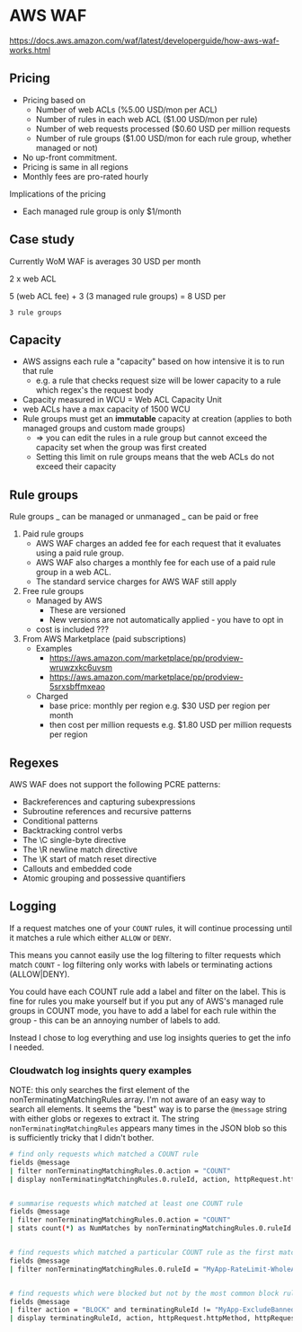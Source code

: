 # AWS WAF

https://docs.aws.amazon.com/waf/latest/developerguide/how-aws-waf-works.html

## Pricing

- Pricing based on
    - Number of web ACLs (%5.00 USD/mon per ACL)
    - Number of rules in each web ACL ($1.00 USD/mon per rule)
    - Number of web requests processed ($0.60 USD per million requests
    - Number of rule groups ($1.00 USD/mon for each rule group, whether managed
      or not)
- No up-front commitment.
- Pricing is same in all regions
- Monthly fees are pro-rated hourly

Implications of the pricing

- Each managed rule group is only $1/month

## Case study

Currently WoM WAF is averages 30 USD per month

2 x web ACL

5 (web ACL fee) + 3 (3 managed rule groups) = 8 USD per

    3 rule groups

## Capacity

- AWS assigns each rule a "capacity" based on how intensive it is to run that
  rule
    - e.g. a rule that checks request size will be lower capacity to a rule
      which regex's the request body
- Capacity measured in WCU = Web ACL Capacity Unit
- web ACLs have a max capacity of 1500 WCU
- Rule groups must get an **immutable** capacity at creation (applies to both
  managed groups and custom made groups)
    - => you can edit the rules in a rule group but cannot exceed the capacity
      set when the group was first created
    - Setting this limit on rule groups means that the web ACLs do not exceed
      their capacity

## Rule groups

Rule groups _ can be managed or unmanaged _ can be paid or free

1. Paid rule groups
    - AWS WAF charges an added fee for each request that it evaluates using a
      paid rule group.
    - AWS WAF also charges a monthly fee for each use of a paid rule group in a
      web ACL.
    - The standard service charges for AWS WAF still apply
2. Free rule groups
    - Managed by AWS
        - These are versioned
        - New versions are not automatically applied - you have to opt in
    - cost is included ???
3. From AWS Marketplace (paid subscriptions)
    - Examples
        - https://aws.amazon.com/marketplace/pp/prodview-wruwzxkc6uvsm
        - https://aws.amazon.com/marketplace/pp/prodview-5srxsbffmxeao
    - Charged
        - base price: monthly per region e.g. $30 USD per region per month
        - then cost per million requests e.g. $1.80 USD per million requests per
          region

## Regexes

AWS WAF does not support the following PCRE patterns:

- Backreferences and capturing subexpressions
- Subroutine references and recursive patterns
- Conditional patterns
- Backtracking control verbs
- The \C single-byte directive
- The \R newline match directive
- The \K start of match reset directive
- Callouts and embedded code
- Atomic grouping and possessive quantifiers

## Logging

If a request matches one of your `COUNT` rules, it will continue processing
until it matches a rule which either `ALLOW` or `DENY`.

This means you cannot easily use the log filtering to filter requests which
match `COUNT` - log filtering only works with labels or terminating actions
(ALLOW|DENY).

You could have each COUNT rule add a label and filter on the label. This is fine
for rules you make yourself but if you put any of AWS's managed rule groups in
COUNT mode, you have to add a label for each rule within the group - this can be
an annoying number of labels to add.

Instead I chose to log everything and use log insights queries to get the info I
needed.

### Cloudwatch log insights query examples

NOTE: this only searches the first element of the nonTerminatingMatchingRules
array. I'm not aware of an easy way to search all elements. It seems the "best"
way is to parse the `@message` string with either globs or regexes to extract
it. The string `nonTerminatingMatchingRules` appears many times in the JSON blob
so this is sufficiently tricky that I didn't bother.

```sh
# find only requests which matched a COUNT rule
fields @message
| filter nonTerminatingMatchingRules.0.action = "COUNT"
| display nonTerminatingMatchingRules.0.ruleId, action, httpRequest.httpMethod, httpRequest.uri, httpRequest.args


# summarise requests which matched at least one COUNT rule
fields @message
| filter nonTerminatingMatchingRules.0.action = "COUNT"
| stats count(*) as NumMatches by nonTerminatingMatchingRules.0.ruleId as MatchingCountRule


# find requests which matched a particular COUNT rule as the first match
fields @message
| filter nonTerminatingMatchingRules.0.ruleId = "MyApp-RateLimit-WholeApp"


# find requests which were blocked but not by the most common block rule
fields @message
| filter action = "BLOCK" and terminatingRuleId != "MyApp-ExcludeBannedFileTypes"
| display terminatingRuleId, action, httpRequest.httpMethod, httpRequest.uri, httpRequest.args
```
